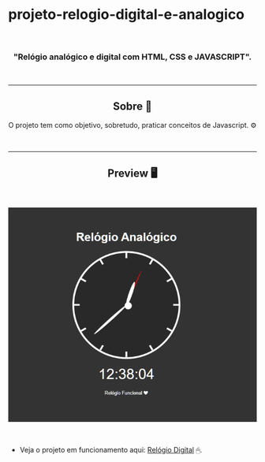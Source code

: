 # projeto-relogio-digital-e-analogico


<br>

<h3 align="center">"Relógio analógico e digital  com HTML, CSS e JAVASCRIPT". </h3>
<br>

<hr>

<h2 align="center">Sobre 📖</h2>
   
   <p align="center">
      O projeto tem como objetivo, sobretudo, praticar conceitos de Javascript. ⚙
   </p>


<br>

---

<h2 align="center">Preview 🖥️</h2>

<br>

   <p align="center">
      <img src="./imgs/relogio-gif.gif"/>
   </p>

<br>

  * Veja o projeto em funcionamento aqui: [Relógio Digital]() 🖱.
